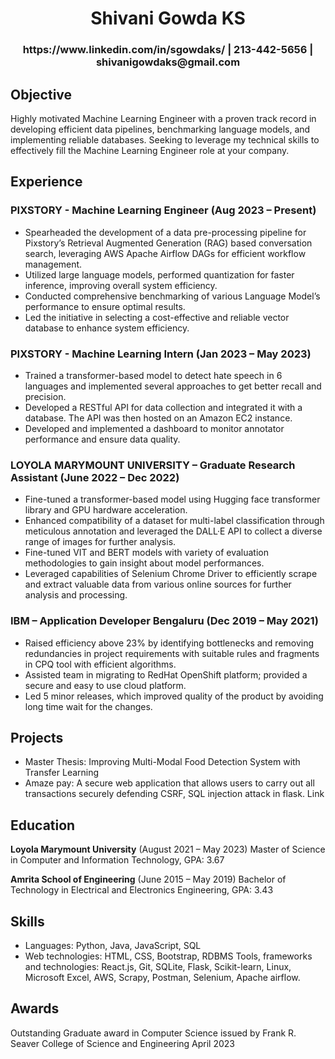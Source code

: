 
<h1 align="center">Shivani Gowda KS</h1>
<h3 align="center">https://www.linkedin.com/in/sgowdaks/ | 213-442-5656 | shivanigowdaks@gmail.com</h3>



## Objective
Highly motivated Machine Learning Engineer with a proven track record in developing efficient data pipelines, benchmarking language models, and implementing reliable databases. Seeking to leverage my technical skills to effectively fill the Machine Learning Engineer role at your company.

## Experience

### **PIXSTORY - Machine Learning Engineer** (Aug 2023 – Present)
- Spearheaded the development of a data pre-processing pipeline for Pixstory’s Retrieval Augmented Generation (RAG) based conversation search, leveraging AWS Apache Airflow DAGs for efficient workflow management.
- Utilized large language models, performed quantization for faster inference, improving overall system efficiency.
- Conducted comprehensive benchmarking of various Language Model’s performance to ensure optimal results.
- Led the initiative in selecting a cost-effective and reliable vector database to enhance system efficiency.

### **PIXSTORY - Machine Learning Intern** (Jan 2023 – May 2023)
- Trained a transformer-based model to detect hate speech in 6 languages and implemented several approaches to get better recall and precision.
- Developed a RESTful API for data collection and integrated it with a database. The API was then hosted on an Amazon EC2 instance.
- Developed and implemented a dashboard to monitor annotator performance and ensure data quality.

### **LOYOLA MARYMOUNT UNIVERSITY – Graduate Research Assistant** (June 2022 – Dec 2022)
- Fine-tuned a transformer-based model using Hugging face transformer library and GPU hardware acceleration.
- Enhanced compatibility of a dataset for multi-label classification through meticulous annotation and leveraged the DALL·E API to collect a diverse range of images for further analysis.
- Fine-tuned VIT and BERT models with variety of evaluation methodologies to gain insight about model performances.
- Leveraged capabilities of Selenium Chrome Driver to efficiently scrape and extract valuable data from various online sources for further analysis and processing.

### **IBM – Application Developer Bengaluru** (Dec 2019 – May 2021)
- Raised efficiency above 23% by identifying bottlenecks and removing redundancies in project requirements with suitable rules and fragments in CPQ tool with efficient algorithms.
- Assisted team in migrating to RedHat OpenShift platform; provided a secure and easy to use cloud platform.
- Led 5 minor releases, which improved quality of the product by avoiding long time wait for the changes.

## Projects
- Master Thesis: Improving Multi-Modal Food Detection System with Transfer Learning
- Amaze pay: A secure web application that allows users to carry out all transactions securely defending CSRF, SQL injection attack in flask. Link

## Education
**Loyola Marymount University** (August 2021 – May 2023)
Master of Science in Computer and Information Technology, GPA: 3.67

**Amrita School of Engineering** (June 2015 – May 2019)
Bachelor of Technology in Electrical and Electronics Engineering, GPA: 3.43 

## Skills
- Languages: Python, Java, JavaScript, SQL
- Web technologies: HTML, CSS, Bootstrap, RDBMS
Tools, frameworks and technologies: React.js, Git, SQLite, Flask, Scikit-learn, Linux, Microsoft Excel, AWS, Scrapy,
Postman, Selenium, Apache airflow.

## Awards
Outstanding Graduate award in Computer Science issued by Frank R. Seaver College of Science and Engineering April 2023
